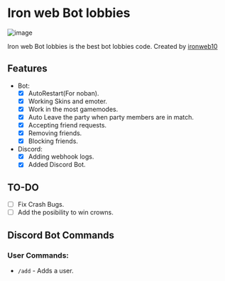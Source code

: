 # Iron web Bot lobbies
![image](https://i.imgur.com/VfBFQaQ.jpeg)

Iron web Bot lobbies is the best bot lobbies code.
Created by [ironweb10](https://github.com/ironweb10)


## Features
* Bot:
    * [x] AutoRestart(For noban).
    * [x] Working Skins and emoter.
    * [x] Work in the most gamemodes.
    * [x] Auto Leave the party when party members are in match.
    * [x] Accepting friend requests.
    * [x] Removing friends.
    * [x] Blocking friends.
* Discord:
    * [x] Adding webhook logs.
    * [x] Added Discord Bot.

## TO-DO
- [ ] Fix Crash Bugs.
- [ ] Add the posibility to win crowns.

## Discord Bot Commands
### User Commands:
- `/add` - Adds a user.
